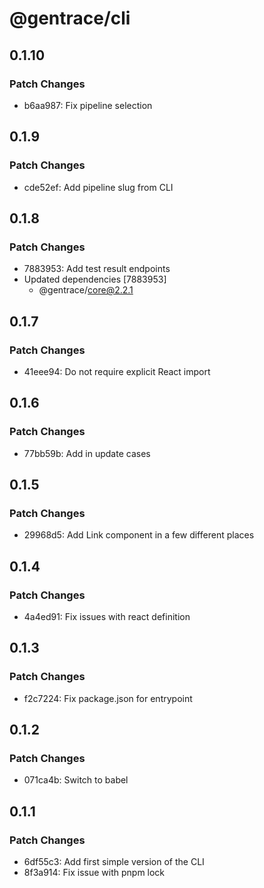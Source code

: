 # @gentrace/cli

## 0.1.10

### Patch Changes

- b6aa987: Fix pipeline selection

## 0.1.9

### Patch Changes

- cde52ef: Add pipeline slug from CLI

## 0.1.8

### Patch Changes

- 7883953: Add test result endpoints
- Updated dependencies [7883953]
  - @gentrace/core@2.2.1

## 0.1.7

### Patch Changes

- 41eee94: Do not require explicit React import

## 0.1.6

### Patch Changes

- 77bb59b: Add in update cases

## 0.1.5

### Patch Changes

- 29968d5: Add Link component in a few different places

## 0.1.4

### Patch Changes

- 4a4ed91: Fix issues with react definition

## 0.1.3

### Patch Changes

- f2c7224: Fix package.json for entrypoint

## 0.1.2

### Patch Changes

- 071ca4b: Switch to babel

## 0.1.1

### Patch Changes

- 6df55c3: Add first simple version of the CLI
- 8f3a914: Fix issue with pnpm lock
